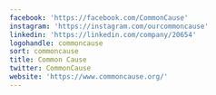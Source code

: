 ```yaml
---
facebook: 'https://facebook.com/CommonCause'
instagram: 'https://instagram.com/ourcommoncause'
linkedin: 'https://linkedin.com/company/20654'
logohandle: commoncause
sort: commoncause
title: Common Cause
twitter: CommonCause
website: 'https://www.commoncause.org/'
---
```

